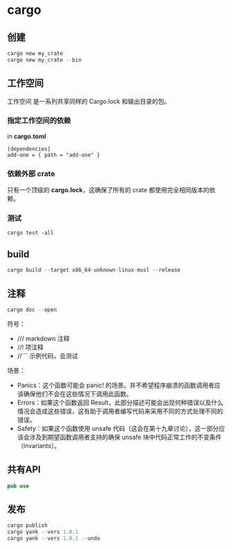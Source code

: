 # cargo

## 创建

```rust
cargo new my_crate
cargo new my_crate --bin
```
## 工作空间

工作空间 是一系列共享同样的 Cargo.lock 和输出目录的包。

### 指定工作空间的依赖

in **cargo.toml**
```
[dependencies]
add-one = { path = "add-one" }
```
### 依赖外部 crate

只有一个顶级的 **cargo.lock**，这确保了所有的 crate 都使用完全相同版本的依赖。

### 测试
 
```
cargo test -all
```

## build

```rust
cargo build --target x86_64-unknown-linux-musl --release
```

## 注释

```rust
cargo doc --open
```


符号：
- /// markdown 注释
- //! 项注释
- //``` 示例代码，会测试


场景：
- Panics：这个函数可能会 panic! 的场景。并不希望程序崩溃的函数调用者应该确保他们不会在这些情况下调用此函数。
- Errors：如果这个函数返回 Result，此部分描述可能会出现何种错误以及什么情况会造成这些错误，这有助于调用者编写代码来采用不同的方式处理不同的错误。
- Safety：如果这个函数使用 unsafe 代码（这会在第十九章讨论），这一部分应该会涉及到期望函数调用者支持的确保 unsafe 块中代码正常工作的不变条件（invariants）。

## 共有API

```rust
pub use 
```

## 发布

```rust
cargo publish
cargo yank --vers 1.0.1
cargo yank --vers 1.0.1 --undo
```
